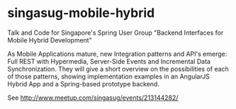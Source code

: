 singasug-mobile-hybrid
======================

Talk and Code for Singapore's Spring User Group "Backend Interfaces for Mobile Hybrid Development"

As Mobile Applications mature, new Integration patterns and API's emerge: Full REST with Hypermedia, Server-Side Events and Incremental Data Synchronization. They will give a short overview on the possibilities of each of those patterns, showing implementation examples in an AngularJS Hybrid App and a Spring-based prototype backend.

See http://www.meetup.com/singasug/events/213144282/
